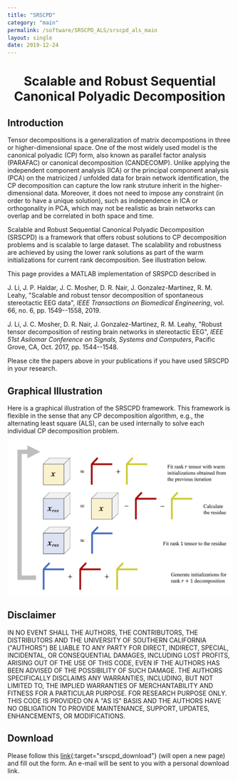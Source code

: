 ```yaml
---
title: "SRSCPD"
category: "main"
permalink: /software/SRSCPD_ALS/srscpd_als_main
layout: single
date: 2019-12-24
---
```


# **<center>Scalable and Robust Sequential Canonical Polyadic Decomposition</center>**

## Introduction

Tensor decompositions is a generalization of matrix decompostions in three or higher-dimensional space. One of the most widely used model is the canonical polyadic (CP) form, also known as parallel factor analysis (PARAFAC) or canonical decomposition (CANDECOMP). Unlike applying the independent component analysis (ICA) or the principal component analysis (PCA) on the matricized / unfolded data for brain network identification, the CP decomposition can capture the low rank struture inherit in the higher-dimensional data. Moreover, it does not need to impose any constraint (in order to have a unique solution), such as independence in ICA or orthogonality in PCA, which may not be realistic as brain networks can overlap and be correlated in both space and time.

Scalable and Robust Sequential Canonical Polyadic Decomposition (SRSCPD) is a framework that offers robust solutions to CP decomposition problems and is scalable to large dataset. The scalability and robustness are achieved by using the lower rank solutions as part of the warm initializations for current rank decomposition. See illustration below. 

This page provides a MATLAB implementation of SRSPCD described in

J. Li, J. P. Haldar, J. C. Mosher, D. R. Nair, J. Gonzalez-Martinez, R. M. Leahy, "Scalable and robust tensor decomposition of spontaneous stereotactic EEG data", *IEEE Transactions on Biomedical Engineering*, vol. 66, no. 6, pp. 1549--1558, 2019. &nbsp; [<i class="fa fa-quote-right"></i>](/files/bib/Li_2019_IEEETransBiomedEng_Scalable.bib)

J. Li, J. C. Mosher, D. R. Nair, J. Gonzalez-Martinez, R. M. Leahy, "Robust tensor decomposition of resting brain networks in stereotactic EEG", *IEEE 51st Asilomar Conference on Signals, Systems and Computers*, Pacific Grove, CA, Oct. 2017, pp. 1544--1548. &nbsp; [<i class="fa fa-quote-right"></i>](/files/bib/Li_2017_ACSSC_Robust.bib)

Please cite the papers above in your publications if you have used SRSCPD in your research.

## Graphical Illustration

Here is a graphical illustration of the SRSCPD framework. This framework is flexible in the sense that any CP decomposition algorithm, e.g., the alternating least square (ALS), can be used internally to solve each individual CP decomposition problem.

![](/images/software/SRSCPD/SRSCPD.png)

## Disclaimer

IN NO EVENT SHALL THE AUTHORS, THE CONTRIBUTORS, THE DISTRIBUTORS AND THE UNIVERSITY OF SOUTHERN CALIFORNIA ("AUTHORS") BE LIABLE TO ANY PARTY FOR DIRECT, INDIRECT, SPECIAL, INCIDENTAL, OR CONSEQUENTIAL DAMAGES, INCLUDING LOST PROFITS, ARISING OUT OF THE USE OF THIS CODE, EVEN IF THE AUTHORS HAS BEEN ADVISED OF THE POSSIBILITY OF SUCH DAMAGE. THE AUTHORS SPECIFICALLY DISCLAIMS ANY WARRANTIES, INCLUDING, BUT NOT LIMITED TO, THE IMPLIED WARRANTIES OF MERCHANTABILITY AND FITNESS FOR A PARTICULAR PURPOSE. FOR RESEARCH PURPOSE ONLY. THIS CODE IS PROVIDED ON A "AS IS" BASIS AND THE AUTHORS HAVE NO OBLIGATION TO PROVIDE MAINTENANCE, SUPPORT, UPDATES, ENHANCEMENTS, OR MODIFICATIONS.

## Download

Please follow this [link](https://software.imagicastle.com:48877/download.php?app=srscpd_als){:target="srscpd_download"} (will open a new page) and fill out the form. An e-mail will be sent to you with a personal download link. 
